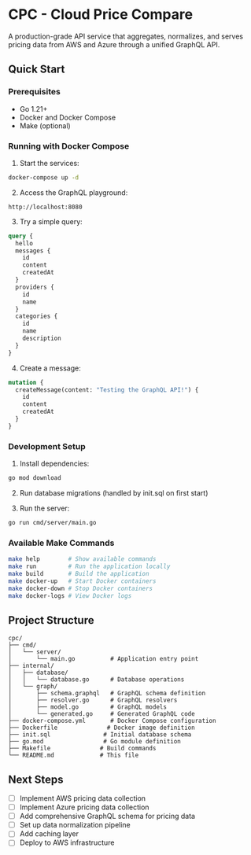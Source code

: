 # CPC - Cloud Price Compare

A production-grade API service that aggregates, normalizes, and serves pricing data from AWS and Azure through a unified GraphQL API.

## Quick Start

### Prerequisites

- Go 1.21+
- Docker and Docker Compose
- Make (optional)

### Running with Docker Compose

1. Start the services:
```bash
docker-compose up -d
```

2. Access the GraphQL playground:
```
http://localhost:8080
```

3. Try a simple query:
```graphql
query {
  hello
  messages {
    id
    content
    createdAt
  }
  providers {
    id
    name
  }
  categories {
    id
    name
    description
  }
}
```

4. Create a message:
```graphql
mutation {
  createMessage(content: "Testing the GraphQL API!") {
    id
    content
    createdAt
  }
}
```

### Development Setup

1. Install dependencies:
```bash
go mod download
```

2. Run database migrations (handled by init.sql on first start)

3. Run the server:
```bash
go run cmd/server/main.go
```

### Available Make Commands

```bash
make help        # Show available commands
make run         # Run the application locally
make build       # Build the application
make docker-up   # Start Docker containers
make docker-down # Stop Docker containers
make docker-logs # View Docker logs
```

## Project Structure

```
cpc/
├── cmd/
│   └── server/
│       └── main.go          # Application entry point
├── internal/
│   ├── database/
│   │   └── database.go      # Database operations
│   └── graph/
│       ├── schema.graphql   # GraphQL schema definition
│       ├── resolver.go      # GraphQL resolvers
│       ├── model.go         # GraphQL models
│       └── generated.go     # Generated GraphQL code
├── docker-compose.yml       # Docker Compose configuration
├── Dockerfile              # Docker image definition
├── init.sql               # Initial database schema
├── go.mod                 # Go module definition
├── Makefile              # Build commands
└── README.md             # This file
```

## Next Steps

- [ ] Implement AWS pricing data collection
- [ ] Implement Azure pricing data collection
- [ ] Add comprehensive GraphQL schema for pricing data
- [ ] Set up data normalization pipeline
- [ ] Add caching layer
- [ ] Deploy to AWS infrastructure
